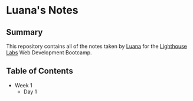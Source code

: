 # Luana's Notes

## Summary 

This repository contains all of the notes taken by [Luana](https://github.com/luaduarte04) for the [Lighthouse Labs](https://www.lighthouselabs.ca/) Web Development Bootcamp.

## Table of Contents 

* Week 1
  * Day 1